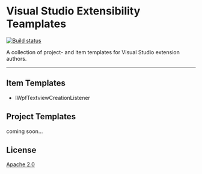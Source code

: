 # Visual Studio Extensibility Teamplates

[![Build status](https://ci.appveyor.com/api/projects/status/kv1lxm7ltoacx444?svg=true)](https://ci.appveyor.com/project/madskristensen/extensibilitytemplates)

A collection of project- and item templates for Visual Studio extension authors.

---------------------------------------

## Item Templates

* IWpfTextviewCreationListener

## Project Templates
coming soon...

## License
[Apache 2.0](LICENSE)